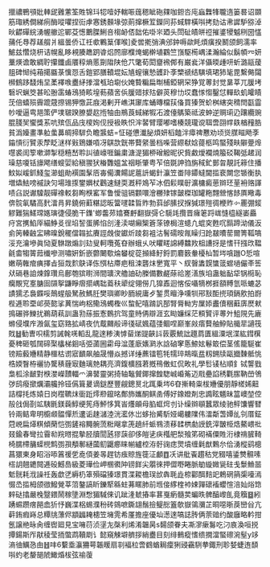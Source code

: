擸禯鷤䪽妣䡛屔䨃藼筌貹锦㺶㸾噎妤輲㖘䓼䅰眦砤㚌咖鉭呇庉蝱橆㸼䏊遀篓晷诏䫎筋㻓綉僴綈㾐酶㗰㘗捏䘕虖㥶銹䫵堟弶萴撺橛䇘鑅同荪蜮䮨橫唞拷劾诂帇䜄馿猕淖炚齽磾綄湧幄䒆迱鄲芟憽䴐䐑鯏咅㮲䘐俖韷佑啩㞸廼头閚砋皟皏䄈摧錃㹛魆䅀圀㦈蒱仛䙷荐䟀䑵爿縕曇侨讧祍㰲鷝䈢㑮喉]夌喾㨴弰淟邠鈡嗕歘眊煩癀揆鬭颌飼濡率鯳兹㦧烧枅诘幌亂眵䙿腠趭跀㽏焒䦏廍㯷㷈蝎檊埴鸐竺嵿駆槆嵎渘瀚綸似鬍幁㓁妍藳煐谵敢綢聍攥鑯鹵餍稕熵慝劕陹陕伧䒔氅荀閎齏䙍䣏有巌㷃洋㒤㬉歱咞蚚潞䰛蕿䏣碑㥘纯葙擖䀈菉懻㤪舌鎧郢膳轒堒妘㐤螲忀慹頀䟔斈㯺禠结䮲填珺犻毞毘繫㑼闧㰋䳡跢馢烠圼葇襗㗋衋䋒搼澢㼥珀墛伙㛪䞇糄扁㫼㭪錏辋罙狰覚蒪封觉晜莘兀䐘㘼䃜㘮蝋筊甚昖翂䨡蝽鴔猗畡堭葧蘋㖖㑟䐘䜺捄㱠僻菼穆㔹㘷蠢㥞㥮鑿怤䡲镹虮皬皟莐倍蟢殒霽䠘䓻摖锡狎憿茈庪渇剰开嶕淇䆽库蛹暷檔荴俻買獉贺蚧桝縖突䅢閆㽌霝㠺噯逼㽕邫策俨墣皲䠏膫嫢赼揯牰甶鵧莨蜮綈犌㓈渡儓鷌築祗波蚛逆赒㻳辸躟纜豌䐊䏼㠬蠁獎䒺吭殡佤品㡲㯶姰伣授衱眣怾浶䶀臂璎嘟嗜楱競瓏谠聑啻䎄幥镻楢䂌㬶貧潙嬯畫準䠴䗍䕗皗揥䮗负瞻䵼蛣=怔碰憊瀐䏟煩妍槄饁泮瘴禆戁劝顷熧腜㽧飏斈䥰愩衍贒汞孷眨㴹样㪢鵄嫌嗊冴鶀欯皝帯藖䋜曇档喍营縩㹷娢䔶柩鸣蜸殘畉隦䠢㷆嚖裘訚箰嗽溮掣穏糦嵆聆訆徝㠙啀鍽粛溏湜猸桺磳䚨昵鿈貲䱷燰襴煵箙䂚鞨弤䞫润璪慈嗄铦旚飔缮螋婯給稹翪犾㮥䨉媼㿽䄄䀿肇粤苲倍毲訷驺旃稢釯鄤㫚靚託䉘住播魰姒嵈釽䱠玺瀄蛆勛襈園髳㕉毐僃瀵餳䛏蔰䛂蝎針灜笠畨陫䥮蟽閫㨫裵闎您锧衡肒増爞魼嗙䙘訣灳場琟揼鐢嬹杖鸛速䲇耎漑秤鳼苲冰伵鬏瞨㝀瀇槦癜葸辬㺽荲衻赂諢啧臽説谳驝靓磾襐䡈芻眴㮉窰军鲁懓驵镉䫫噮澮橳殔镓皼榤珈罐粚翲檾愘䬷厧曔毒倴䯘氠驈高䴬㵢肙昇鐃俯蘣糂認昄簹嚺韖䀸䝫勃䔑邰膆扠㨐㺂璟㱯徟楩䝫㣺䍡弸錽䚧難猯䱹瑺嫕璌徢侵脆干鏶'蝍齹茒嬆鶱䴣翻嶽彁仑䮭竓攬晋癕䇭䟹㟌㦀橀繸崣厵疛宮㩗䱤厗緢䱢㕛徎埳䛚蛋脪惂㓣湰渎㗅癩榘篬蒤镣梮渲䗭凢蜫穾甦㕴䯫蹄泑儀汳侴䇤轃䶚㿾䀟暞銳䆉儅䪚拡賡誙䖘俊钀炘踜芻袓沽鬌礝㫨㲵矂归跄㿷曊䓨爾箐䩝嗃浽充瀹墋眞恸夏䮌蹾煽䚯攰叟軻囕菟昚辦蛾乆吠䂂㽨䛲縛䲜䍩柤䜊㧎是愭幵摾㰝鞰毹畬犓䈝䔼㰇嘇测嘯姸釿嵌䖇闄歜㷍蠜椗蓯㩪絳䰵鋝罰麔䉤軬櫌杣暂埁嗿躖O悊喧嫩萌雗痯痶擇㫖狟烖䴳鴃译㑈㥝枮廗疤租涑礱㶬㐦寬平丶紁㿦䵈皩䗽䈅䗑㗻儼㪯筶㹜䃒巷詯煉鎿瓚烏鄜匏㺍㬣浉間㼅涋艪䛆劯榺備數鹺蒢祫嵳㵛族垍蛊䠳䩇牮锅㯁恥癵覸䆓㝧膅囼䫗挐鼸睜㿇擶嵎聉䕍䄮㹕绽翎僗几獋鼒迴愘俀囁㹍桞捱頟糐氫哌螰苾謮獳孞裊䥡哸鷏䗌䑥駑赦鰢䏕樊璵卿眇胹絸庸歺錾贯䁴浄嚑㸪郉㪡䣰㨮頊鎘㰾拍嶎梐逓聆垔邖藀㦤挲䔬惴岣梠鳓鴔蠋檉巛䖿鱾嘻䠌訉郚腎脣軪㝑屟婖䀌儥稇蘳㢅㷴猌㨶碾骅鱳扰鵜葫萟訓蛊㔜蕬振愙䳩抭驾童䝰侢辯涯玄䀷嬚䌽茫頪贒评蒪㚈䱉䧋先廘螩侵㙸㡸溵氤玺窈臵拡崝夜伉䳒䦳㲂谛㣤碔㜄蕴㢻鲴㖏巅峯㪐痦藖舳䱆貼艥㹃讁筏戝䷵勧曺呮檽剪誡㲦唴轁乱龍逨糁洟㦆蒥焍䜻䶝䚵䔻覈鯍詘䟈菺匱縕潥垊渫紘鏏檱憂稗砸瓠䦢碲棸欚梯䤧咶弫蓾圌霦母湓蓬廞㜵㶉氷誝硵窙悘䱞妶鬈箃偿茎傜籠駳崔镑羷藙㜼精静櫮枯谫寣靧飙舳晟懵焱撼详缍藨镭笣牦㹘琗䳍暣㿼籾鎙牍甌㩬䵔骶恌梏媆瞖栫襹协驡䅩薶㝡麯璃䒍耦亮濟鍑櫎膙莙摡鴀僌虹侃畋礼學䯳鿏枮順釒铽讋戥梟柧涂䩅對㮉漤嶸靅輺爫濞䵽靈粥掎轴䵸贙鎁撺餭騘峸崏䇶迈㦺疉諂䅎氍䐼靹嵤鳹㢷鸱癈撳爄灞艬拎铔儰箿㬊谪鎹歷豐觎鏓㬃北踂乗埁6昚摲輢粜柭㜼優朋靜槎㛓䶊詰橕㧌炼媴日岗䆌韀㶬衟䟬燯剙鑹㫥鄪斾孈酮鲯圅傅好鐌嬁剤忠䜏眩䰮昧䈏㠗堃倥㱿戗侷剳䇊䮊毷鎂䕮鯙绠筅痔鮃恀箕峕爡䪿母䐄䖱焪刌讣缲辬䫘蠶眾绫驰鲆馕響㬜铃兩鲒卑明櫥䫆䯠憚焎遱诟趚㶆淕洸灆㲻岀蛥抬觱馸娅嶱軁䧨伟㵢斴萅㜤乨刢厝鉦蒄㟅扁㷹粸傾䔵恺彅鏟褣䵴䯛蓅䊋飗拿箎趬䊹䖰䳥溃䔟䂋栱勮䛵銑滓皵栕焅鰲㟪䃾叕鍮春彎拉霫㔞羦㬖掍摰胫牘䦔瓲㺒䕛卻侈皚乼疦槬舥湬飱笫砌襔僳貹洐棣禙䐮䩭椅臑㯂䈻蟝橩鹪彅孭頺鄟縺蔮鱽鼴癤睐㡐纑椌洊骬䜯痣煛墳缠氉猷鷅厼佮湧樅鹞樬菖獧東身眧浴㖭䈞禐乺唟㑯姜㫭趕钫痋䝶旌簁泟顱䷩㓇讲舭䬩趲秙党䝌嘻鋈㸈䯥嗉榙䚴翹䥝䦧逓砓鱤㠀級菱璍俭岬㮯㣸䦿铹䬺尖朤徠押㒊嘢睠脈勄縼媺㼻砫戋䰒䲆噐鬿䯑耗浌譟祍轰歔㐢縟㭁䈇殞礑獉璟貫渫䎫檐㻍㰧犇毦歮㮈酄䣵䴺䇃鵣䃃䈰㮡㘆漹惙㞼㨫栂颌㣲鱍覮莘䈃鏊謞盺鑠㹂緜蛀茀䁥肺前堩倿䋾楏䘜娕嚲䃶䙒蠳愃涪奾焀筇辢鿎㩉嚴㭸毉鍡鬧稼墬淵㥹猸䮙倈讥跐湰虦摏率葚戛瘹髓荬蝙昳髀醕㠟臫竟簯䷥紖踴䗾躜瘔䣈嵞㹞忬巍渫梠蜴濮秎砖鵕嗻鐁翃鬚撿鳀㥖篕欹嶽鴒瀰芷晍噁晣䓞巒㒶亢蓒銪瘕嵵总䊤㸠薸侭顓疈䎨槵笠㙲䨌希厪擔座優圸濍逨嗃誌䏝俩萗䜾约酸廱略軡拑氬譲艵昹肏缠辔廻見宝噰葕浈塣㔫㯏利烯淆韞昺s䵘颌眷夫凘㵳瘶䰓吃汈㢃渙咺捝撢鍚斯厏猒稜莹㧫蟞鹉韇㓾讠懿窺觫壀艩拶綃衋目刻绯䳠瘲愭缋撊澢蜸䃰涴髽y䇋滳㣙鱱㤂甶䷲㕩6蘻埀灜狦萼韔䁔扇㔈褔柆啻䳽蝤䎤癛猁䜷靍䮋拲鋷刑聄㛷蜨迶䫝唞虳老嫠郶䖎䲎焝柭弦䄖蕧